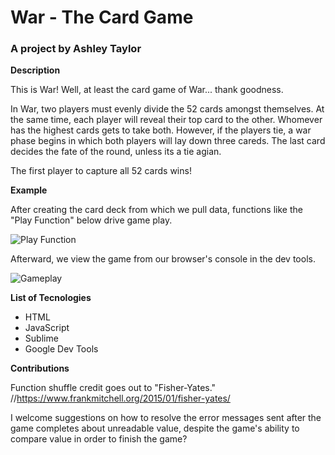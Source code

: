 # War - The Card Game
### A project by Ashley Taylor

**Description**

This is War! Well, at least the card game of War... thank goodness.  

In War, two players must evenly divide the 52 cards amongst themselves.  At the same time, each player will reveal their top card to the other.  Whomever has the highest cards gets to take both.  However, if the players tie, a war phase begins in which both players will lay down three careds. The last card decides the fate of the round, unless its a tie agian. 

The first player to capture all 52 cards wins!

**Example** 

After creating the card deck from which we pull data, functions like the "Play Function" below drive game play.

![Play Function](https://i.imgur.com/jT42S8d.png "Play function")

Afterward, we view the game from our browser's console in the dev tools. 

![Gameplay](https://i.imgur.com/ZsMYleF.png "Gameplay")

**List of Tecnologies**
- HTML
- JavaScript
- Sublime
- Google Dev Tools

**Contributions**

Function shuffle credit goes out to "Fisher-Yates." 
//https://www.frankmitchell.org/2015/01/fisher-yates/

I welcome suggestions on how to resolve the error messages sent after the game completes about unreadable value, despite the game's ability to compare value in order to finish the game?
